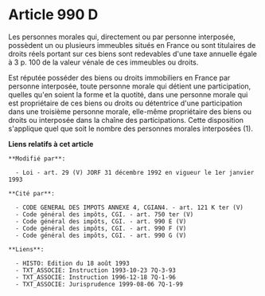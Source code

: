 # Article 990 D

Les personnes morales qui, directement ou par personne interposée, possèdent un ou plusieurs immeubles situés en France ou
sont titulaires de droits réels portant sur ces biens sont redevables d'une taxe annuelle égale à 3 p. 100 de la valeur
vénale de ces immeubles ou droits.

Est réputée posséder des biens ou droits immobiliers en France par personne interposée, toute personne morale qui détient une
participation, quelles qu'en soient la forme et la quotité, dans une personne morale qui est propriétaire de ces biens ou
droits ou détentrice d'une participation dans une troisième personne morale, elle-même propriétaire des biens ou droits ou
interposée dans la chaîne des participations. Cette disposition s'applique quel que soit le nombre des personnes morales
interposées (1).

**Liens relatifs à cet article**

	**Modifié par**:

	  - Loi - art. 29 (V) JORF 31 décembre 1992 en vigueur le 1er janvier 1993

	**Cité par**:

	  - CODE GENERAL DES IMPOTS ANNEXE 4, CGIAN4. - art. 121 K ter (V)
	  - Code général des impôts, CGI. - art. 750 ter (V)
	  - Code général des impôts, CGI. - art. 990 E (V)
	  - Code général des impôts, CGI. - art. 990 F (V)
	  - Code général des impôts, CGI. - art. 990 G (V)

	**Liens**:

	  - HISTO: Edition du 18 août 1993
	  - TXT_ASSOCIE: Instruction 1993-10-23 7Q-3-93
	  - TXT_ASSOCIE: Instruction 1996-12-18 7Q-1-96
	  - TXT_ASSOCIE: Jurisprudence 1999-08-06 7Q-1-99
